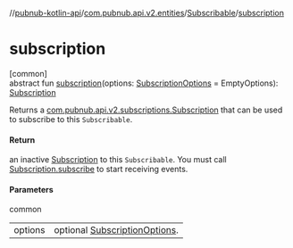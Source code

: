 //[pubnub-kotlin-api](../../../index.md)/[com.pubnub.api.v2.entities](../index.md)/[Subscribable](index.md)/[subscription](subscription.md)

# subscription

[common]\
abstract fun [subscription](subscription.md)(options: [SubscriptionOptions](../../com.pubnub.api.v2.subscriptions/-subscription-options/index.md) = EmptyOptions): [Subscription](../../com.pubnub.api.v2.subscriptions/-subscription/index.md)

Returns a [com.pubnub.api.v2.subscriptions.Subscription](../../com.pubnub.api.v2.subscriptions/-subscription/index.md) that can be used to subscribe to this `Subscribable`.

#### Return

an inactive [Subscription](../../com.pubnub.api.v2.subscriptions/-subscription/index.md) to this `Subscribable`. You must call [Subscription.subscribe](../../../../../pubnub-kotlin/pubnub-kotlin-api/com.pubnub.api.v2.subscriptions/-subscription/subscribe.md) to start receiving events.

#### Parameters

common

| | |
|---|---|
| options | optional [SubscriptionOptions](../../com.pubnub.api.v2.subscriptions/-subscription-options/index.md). |
